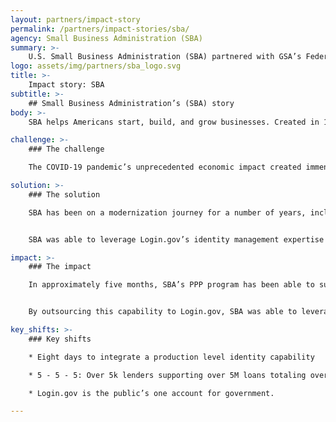 ```yaml
---
layout: partners/impact-story
permalink: /partners/impact-stories/sba/
agency: Small Business Administration (SBA)
summary: >-
    U.S. Small Business Administration (SBA) partnered with GSA’s Federal Acquisition Service Technology Transformation Services (TTS) to centralize their identity management platform.
logo: assets/img/partners/sba_logo.svg
title: >-
    Impact story: SBA
subtitle: >-
    ## Small Business Administration’s (SBA) story
body: >-
    SBA helps Americans start, build, and grow businesses. Created in 1953, SBA is the only cabinet- level federal agency fully dedicated to small business and provides counseling, capital, and contracting expertise as the nation’s only go-to resource and voice for small businesses.

challenge: >-
    ### The challenge

    The COVID-19 pandemic’s unprecedented economic impact created immense demand for Payroll Protection Plan (PPP) loans. Due to the nature of the PPP loans, SBA needed to provide online credentials for small and mid-sized banks that the agency hadn’t worked with before to help facilitate loan processing. SBA’s previous identity management solution was based upon legacy code and was difficult to maintain. Additionally, not all SBA programs used the legacy solution; therefore, some small businesses might need multiple system accounts when utilizing SBA’s services.

solution: >-
    ### The solution

    SBA has been on a modernization journey for a number of years, including implementation of Login.gov over the past year. In the wake of COVID-19, SBA needed to provide secure access for bank employees to access the PPP application for guarantee and disbursement of loans to small businesses. When they needed to move quickly, SBA was able to successfully launch the PPP Lender Gateway with Login.gov integrated in eight days.


    SBA was able to leverage Login.gov’s identity management expertise to provide users with a single and secure login experience, effectively protecting SBA’s Lender Gateway by providing multi-factor authentication credentials quickly and efficiently. This capability provided SBA with the assurance of knowing it met the NIST SP 800-63-3 requirements for protecting federal systems at an appropriate authentication assurance level.

impact: >-
    ### The impact

    In approximately five months, SBA’s PPP program has been able to support 5,461 lenders and approve 5,158,938 loans helping small businesses keep their workforce employed during COVID-19. SBA’s rapid implementation of Login.gov and how they leveraged this government-wide cloud-based identity shared service allowed them to avoid unnecessary burden in their rollout and helped their technology teams focus on their mission and reduce processing times.


    By outsourcing this capability to Login.gov, SBA was able to leverage the years of investment GSA has made in developing this market-leading, strong authentication service. Since the beginning of April, there have been over 180,000 users that have gone through Login.gov at SBA.

key_shifts: >-
    ### Key shifts

    * Eight days to integrate a production level identity capability

    * 5 - 5 - 5: Over 5k lenders supporting over 5M loans totaling over $500B in 5 months

    * Login.gov is the public’s one account for government.

---
```

